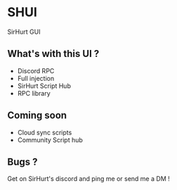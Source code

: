 # SHUI
SirHurt GUI


## What's with this UI ? 
- Discord RPC
- Full injection
- SirHurt Script Hub
- RPC library



## Coming soon 
- Cloud sync scripts
- Community Script hub



## Bugs ?

Get on SirHurt's discord and ping me or send me a DM !
